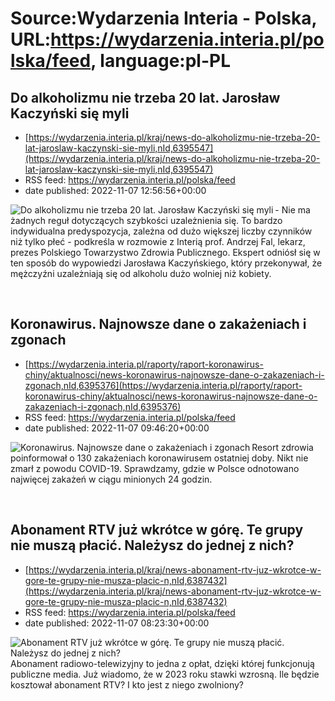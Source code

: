 # Source:Wydarzenia Interia - Polska, URL:https://wydarzenia.interia.pl/polska/feed, language:pl-PL

## Do alkoholizmu nie trzeba 20 lat. Jarosław Kaczyński się myli
 - [https://wydarzenia.interia.pl/kraj/news-do-alkoholizmu-nie-trzeba-20-lat-jaroslaw-kaczynski-sie-myli,nId,6395547](https://wydarzenia.interia.pl/kraj/news-do-alkoholizmu-nie-trzeba-20-lat-jaroslaw-kaczynski-sie-myli,nId,6395547)
 - RSS feed: https://wydarzenia.interia.pl/polska/feed
 - date published: 2022-11-07 12:56:56+00:00

<p><a href="https://wydarzenia.interia.pl/kraj/news-do-alkoholizmu-nie-trzeba-20-lat-jaroslaw-kaczynski-sie-myli,nId,6395547"><img align="left" alt="Do alkoholizmu nie trzeba 20 lat. Jarosław Kaczyński się myli" src="https://i.iplsc.com/do-alkoholizmu-nie-trzeba-20-lat-jaroslaw-kaczynski-sie-myli/000GB22I867K7AS8-C321.jpg" /></a>- Nie ma żadnych reguł dotyczących szybkości uzależnienia się. To bardzo indywidualna predyspozycja, zależna od dużo większej liczby czynników niż tylko płeć - podkreśla w rozmowie z Interią prof. Andrzej Fal, lekarz, prezes Polskiego Towarzystwo Zdrowia Publicznego. Ekspert odniósł się w ten sposób do wypowiedzi Jarosława Kaczyńskiego, który przekonywał, że mężczyźni uzależniają się od alkoholu dużo wolniej niż kobiety. </p><br clear="all" />

## Koronawirus. Najnowsze dane o zakażeniach i zgonach
 - [https://wydarzenia.interia.pl/raporty/raport-koronawirus-chiny/aktualnosci/news-koronawirus-najnowsze-dane-o-zakazeniach-i-zgonach,nId,6395376](https://wydarzenia.interia.pl/raporty/raport-koronawirus-chiny/aktualnosci/news-koronawirus-najnowsze-dane-o-zakazeniach-i-zgonach,nId,6395376)
 - RSS feed: https://wydarzenia.interia.pl/polska/feed
 - date published: 2022-11-07 09:46:20+00:00

<p><a href="https://wydarzenia.interia.pl/raporty/raport-koronawirus-chiny/aktualnosci/news-koronawirus-najnowsze-dane-o-zakazeniach-i-zgonach,nId,6395376"><img align="left" alt="Koronawirus. Najnowsze dane o zakażeniach i zgonach" src="https://i.iplsc.com/koronawirus-najnowsze-dane-o-zakazeniach-i-zgonach/000B4VIQ98ECJNPL-C321.jpg" /></a>Resort zdrowia poinformował o 130 zakażeniach koronawirusem ostatniej doby. Nikt nie zmarł z powodu COVID-19. Sprawdzamy, gdzie w Polsce odnotowano najwięcej zakażeń w ciągu minionych 24 godzin. </p><br clear="all" />

## Abonament RTV już wkrótce w górę. Te grupy nie muszą płacić. Należysz do jednej z nich?
 - [https://wydarzenia.interia.pl/kraj/news-abonament-rtv-juz-wkrotce-w-gore-te-grupy-nie-musza-placic-n,nId,6387432](https://wydarzenia.interia.pl/kraj/news-abonament-rtv-juz-wkrotce-w-gore-te-grupy-nie-musza-placic-n,nId,6387432)
 - RSS feed: https://wydarzenia.interia.pl/polska/feed
 - date published: 2022-11-07 08:23:30+00:00

<p><a href="https://wydarzenia.interia.pl/kraj/news-abonament-rtv-juz-wkrotce-w-gore-te-grupy-nie-musza-placic-n,nId,6387432"><img align="left" alt="Abonament RTV już wkrótce w górę. Te grupy nie muszą płacić. Należysz do jednej z nich?" src="https://i.iplsc.com/abonament-rtv-juz-wkrotce-w-gore-te-grupy-nie-musza-placic-n/000CY2CC79OPHB3J-C321.jpg" /></a>Abonament radiowo-telewizyjny to jedna z opłat, dzięki której funkcjonują publiczne media. Już wiadomo, że w 2023 roku stawki wzrosną. Ile będzie kosztował abonament RTV? I kto jest z niego zwolniony?</p><br clear="all" />

